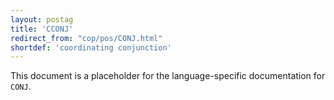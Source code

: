 ```yaml
---
layout: postag
title: 'CCONJ'
redirect_from: "cop/pos/CONJ.html"
shortdef: 'coordinating conjunction'
---
```


This document is a placeholder for the language-specific documentation
for `CONJ`.
